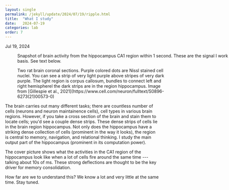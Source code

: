 ```yaml
---
layout: single
permalink: /jekyll/update/2024/07/19/ripple.html
title:  "What I study"
date:   2024-07-19
categories: lab
order: 7
---
```

Jul 19, 2024

<figure style="width: 800px" class="align-center">
  <img src="{{ site.url }}{{ site.baseurl }}/assets/images/ripple.jpeg" alt="">
  <figcaption> Snapshot of brain activity from the hippocampus CA1 region within 1 second. These are the signal I work with on a daily basis. See text below. </figcaption>
</figure> 


<figure style="width: 500px" class="align-left">
  <img src="{{ site.url }}{{ site.baseurl }}/assets/images/brain.jpg" alt="">
  <figcaption> Two rat brain coronal sections. Purple colored dots are Nissl stained cell nuclei. You can see a strip of very light purple above stripes of very dark purple. The light region is corpus callosum, bundles to connect left and right hemispherel the dark strips are in the region hippocampus. Image from [Gillespie et al., 2021](https://www.cell.com/neuron/fulltext/S0896-6273(21)00573-0)</figcaption>
</figure> 

The brain carries out many different tasks; there are countless number of cells (neurons and neuron maintainence cells), cell types in various brain regions. However, if you take a cross section of the brain and stain them to locate cells; you'd see a couple dense strips. These dense strips of cells lie in the brain region hippocampus. Not only does the hippocampus have a striking dense collection of cells (prominent in the way it looks), the region is central to memory, navigation, and relational thinking. I study the main output part of the hippocampus (prominent in its computation power).

The cover picture shows what the activities in the CA1 region of the hippocampus look like when a lot of cells fire around the same time --- talking about 10s of ms. These strong deflections are thought to be the key driver for memory consolidation.

How far are we to understand this? We know a lot and very little at the same time. Stay tuned.

